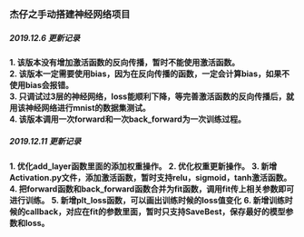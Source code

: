 ### 杰仔之手动搭建神经网络项目

##### 2019.12.6 更新记录
__1. 该版本没有增加激活函数的反向传播，暂时不能使用激活函数。__  
__2. 该版本一定需要使用bias，因为在反向传播的函数，一定会计算bias，如果不使用bias会报错。__  
__3. 只调试过3层的神经网络，loss能顺利下降，等完善激活函数的反向传播后，就用该神经网络进行mnist的数据集测试。__  
__4. 该版本调用一次forward和一次back_forward为一次训练过程。__  

##### 2019.12.11 更新记录
__1. 优化add_layer函数里面的添加权重操作。__
__2. 优化权重更新操作。__
__3. 新增Activation.py文件，添加激活函数，暂时支持relu，sigmoid，tanh激活函数。__
__4. 把forward函数和back_forward函数合并为fit函数，调用fit传上相关参数即可进行训练。__
__5. 新增plt_loss函数，可以画出训练时候的loss值变化__
__6. 新增训练时候的callback，对应在fit的参数里面，暂时只支持SaveBest，保存最好的模型参数和loss。__
